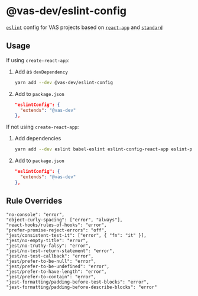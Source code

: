 # @vas-dev/eslint-config

[`eslint`](https://eslint.org/) config for VAS projects based on [`react-app`](https://github.com/facebook/create-react-app/tree/master/packages/eslint-config-react-app) and [`standard`](https://github.com/standard/eslint-config-standard)

## Usage

If using `create-react-app`:

1. Add as `devDependency`
    ```sh
    yarn add --dev @vas-dev/eslint-config
    ```
2. Add to `package.json`
    ```json
    "eslintConfig": {
      "extends": "@vas-dev"
    },
    ```

If not using `create-react-app`:

1. Add dependencies
    ```sh
    yarn add --dev eslint babel-eslint eslint-config-react-app eslint-plugin-flowtype eslint-plugin-import eslint-plugin-jsx-a11y eslint-plugin-react eslint-plugin-react-hooks
    ```
2. Add to `package.json`
    ```json
    "eslintConfig": {
      "extends": "@vas-dev"
    },
    ```

## Rule Overrides

```
"no-console": "error",
"object-curly-spacing": ["error", "always"],
"react-hooks/rules-of-hooks": "error",
"prefer-promise-reject-errors": "off",
"jest/consistent-test-it": ["error", { "fn": "it" }],
"jest/no-empty-title": "error",
"jest/no-truthy-falsy": "error",
"jest/no-test-return-statement": "error",
"jest/no-test-callback": "error",
"jest/prefer-to-be-null": "error",
"jest/prefer-to-be-undefined": "error",
"jest/prefer-to-have-length": "error",
"jest/prefer-to-contain": "error",
"jest-formatting/padding-before-test-blocks": "error",
"jest-formatting/padding-before-describe-blocks": "error"
```
